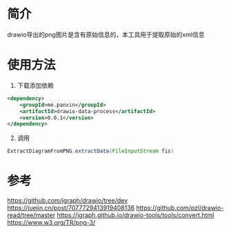 # 简介
drawio导出的png图片是含有原始信息的，本工具用于提取原始的xml信息
# 使用方法
1. 下载添加依赖
``` xml
<dependency>
    <groupId>me.panxin</groupId>
    <artifactId>drawio-data-process</artifactId>
    <version>0.0.1</version>
</dependency>
```

2. 调用
``` java
ExtractDiagramFromPNG.extractData(FileInputStream fis)
```
# 参考
https://github.com/jgraph/drawio/tree/dev
https://juejin.cn/post/7077729413919408136
https://github.com/pzl/drawio-read/tree/master
https://jgraph.github.io/drawio-tools/tools/convert.html
https://www.w3.org/TR/png-3/

